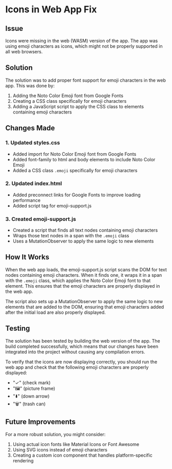 # Icons in Web App Fix

## Issue
Icons were missing in the web (WASM) version of the app. The app was using emoji characters as icons, which might not be properly supported in all web browsers.

## Solution
The solution was to add proper font support for emoji characters in the web app. This was done by:

1. Adding the Noto Color Emoji font from Google Fonts
2. Creating a CSS class specifically for emoji characters
3. Adding a JavaScript script to apply the CSS class to elements containing emoji characters

## Changes Made

### 1. Updated styles.css
- Added import for Noto Color Emoji font from Google Fonts
- Added font-family to html and body elements to include Noto Color Emoji
- Added a CSS class `.emoji` specifically for emoji characters

### 2. Updated index.html
- Added preconnect links for Google Fonts to improve loading performance
- Added script tag for emoji-support.js

### 3. Created emoji-support.js
- Created a script that finds all text nodes containing emoji characters
- Wraps those text nodes in a span with the `.emoji` class
- Uses a MutationObserver to apply the same logic to new elements

## How It Works
When the web app loads, the emoji-support.js script scans the DOM for text nodes containing emoji characters. When it finds one, it wraps it in a span with the `.emoji` class, which applies the Noto Color Emoji font to that element. This ensures that the emoji characters are properly displayed in the web app.

The script also sets up a MutationObserver to apply the same logic to new elements that are added to the DOM, ensuring that emoji characters added after the initial load are also properly displayed.

## Testing
The solution has been tested by building the web version of the app. The build completed successfully, which means that our changes have been integrated into the project without causing any compilation errors.

To verify that the icons are now displaying correctly, you should run the web app and check that the following emoji characters are properly displayed:
- "✓" (check mark)
- "🖼️" (picture frame)
- "⬇️" (down arrow)
- "🗑️" (trash can)

## Future Improvements
For a more robust solution, you might consider:
1. Using actual icon fonts like Material Icons or Font Awesome
2. Using SVG icons instead of emoji characters
3. Creating a custom icon component that handles platform-specific rendering